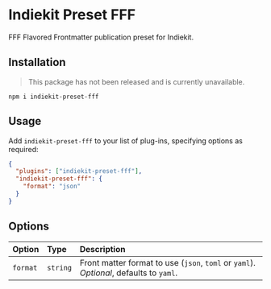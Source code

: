 # Indiekit Preset FFF

FFF Flavored Frontmatter publication preset for Indiekit.

## Installation

> This package has not been released and is currently unavailable.

`npm i indiekit-preset-fff`

## Usage

Add `indiekit-preset-fff` to your list of plug-ins, specifying options as required:

```json
{
  "plugins": ["indiekit-preset-fff"],
  "indiekit-preset-fff": {
    "format": "json"
  }
}
```

## Options

| Option   | Type     | Description                                                                            |
| :------- | :------- | :------------------------------------------------------------------------------------- |
| `format` | `string` | Front matter format to use (`json`, `toml` or `yaml`). _Optional_, defaults to `yaml`. |
